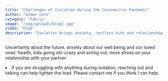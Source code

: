 ```yaml
---
title: "Challenges of Isolation during the Coronavirus Pandemic"
author: "Aimee cote"
category: "Family"
image: "/img/uploads/blog1.jpg"
video: "hide"
description: "Isolation brings anxiety, restless kids and relationship strain. Reaching out and talking can lighten the load during the pandemic."
---
```

Uncertainty about the future, anxiety about our well being and our loved ones' health, kids going stir-crazy and acting out, more stress on your relationship with your partner <br> <li> if you are struggling with anything during isolation, reaching out and talking can help lighten the load. Please contact me if you think I can help.
